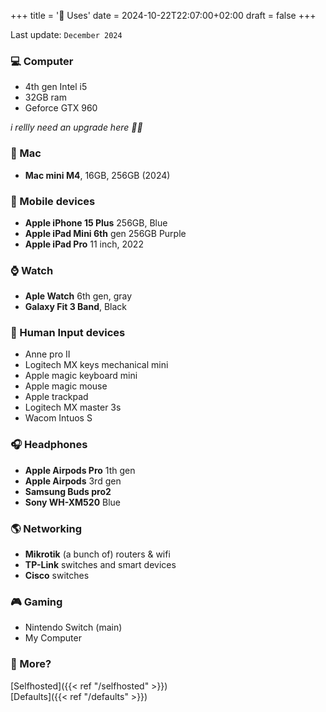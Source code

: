 +++
title = '📱 Uses'
date = 2024-10-22T22:07:00+02:00
draft = false
+++

Last update: `December 2024`

### 💻 Computer

- 4th gen Intel i5
- 32GB ram
- Geforce GTX 960

*i rellly need an upgrade here 🤷‍♀️*

### 🍎 Mac

- **Mac mini M4**, 16GB, 256GB (2024)

### 📱 Mobile devices

- **Apple iPhone 15 Plus** 256GB, Blue
- **Apple iPad Mini 6th** gen 256GB Purple
- **Apple iPad Pro** 11 inch, 2022

### ⌚ Watch

- **Aple Watch** 6th gen, gray
- **Galaxy Fit 3 Band**, Black

### 🎹 Human Input devices
- Anne pro II
- Logitech MX keys mechanical mini
- Apple magic keyboard mini
- Apple magic mouse
- Apple trackpad
- Logitech MX master 3s
- Wacom Intuos S

### 🎧 Headphones

- **Apple Airpods Pro** 1th gen
- **Apple Airpods** 3rd gen
- **Samsung Buds pro2**
- **Sony WH-XM520** Blue

### 🌎 Networking

- **Mikrotik** (a bunch of) routers & wifi
- **TP-Link** switches and smart devices
- **Cisco** switches

### 🎮 Gaming

- Nintendo Switch (main)
- My Computer

### 🌻 More?

[Selfhosted]({{< ref "/selfhosted" >}})  
[Defaults]({{< ref "/defaults" >}})